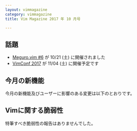```yaml
---
layout: vimmagazine
category: vimmagazine
title: Vim Magazine 2017 年 10 月号

---
```


## 話題

*   [Meguro.vim #6](https://megurovim.connpass.com/event/67608/) が 10/21 (土) に開催されました
*   [VimConf 2017](http://vim-jp.org/blog/2017/08/04/vimconf2017-venue-and-date-ja.html) が 11/04 (土) に開催予定です

## 今月の新機能

今月の新機能及びユーザーに影響のある変更は以下のとおりです。

## Vimに関する脆弱性

特筆すべき脆弱性の報告はありませんでした。
